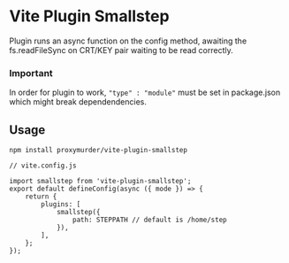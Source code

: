 # Vite Plugin Smallstep

Plugin runs an async function on the config method, awaiting the fs.readFileSync on CRT/KEY pair waiting to be read correctly.

### Important

In order for plugin to work, `"type" : "module"` must be set in package.json which might break dependendencies.

## Usage

```
npm install proxymurder/vite-plugin-smallstep
```

```
// vite.config.js

import smallstep from 'vite-plugin-smallstep';
export default defineConfig(async ({ mode }) => {
    return {
        plugins: [
            smallstep({
                path: STEPPATH // default is /home/step
            }),
        ],
    };
});
```
